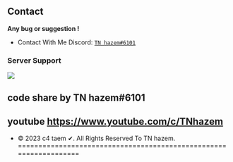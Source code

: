 

## Contact
**Any bug or suggestion !**
 - Contact With Me Discord: [`TN hazem#6101`](https://discord.gg/3AXgAvGw5Q)
### Server Support

<a href="https://discord.gg/3AXgAvGw5Q"><img src="https://cdn.discordapp.com/attachments/1048001812373979239/1091870337022562325/image.png"></a>


## code share by TN hazem#6101 
## youtube https://www.youtube.com/c/TNhazem
* © 2023 c4 taem ✔. All Rights Reserved To  TN hazem.
==================================================================

